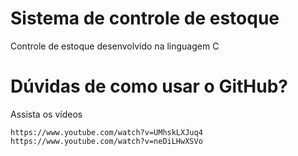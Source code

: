 # Sistema de controle de estoque

Controle de estoque desenvolvido na linguagem C

# Dúvidas de como usar o GitHub?

Assista os vídeos

    https://www.youtube.com/watch?v=UMhskLXJuq4
    https://www.youtube.com/watch?v=neDiLHwXSVo

